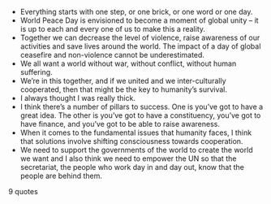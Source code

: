  - Everything starts with one step, or one brick, or one word or one day.
 - World Peace Day is envisioned to become a moment of global unity – it is up to each and every one of us to make this a reality.
 - Together we can decrease the level of violence, raise awareness of our activities and save lives around the world. The impact of a day of global ceasefire and non-violence cannot be underestimated.
 - We all want a world without war, without conflict, without human suffering.
 - We’re in this together, and if we united and we inter-culturally cooperated, then that might be the key to humanity’s survival.
 - I always thought I was really thick.
 - I think there’s a number of pillars to success. One is you’ve got to have a great idea. The other is you’ve got to have a constituency, you’ve got to have finance, and you’ve got to be able to raise awareness.
 - When it comes to the fundamental issues that humanity faces, I think that solutions involve shifting consciousness towards cooperation.
 - We need to support the governments of the world to create the world we want and I also think we need to empower the UN so that the secretariat, the people who work day in and day out, know that the people are behind them.

9 quotes